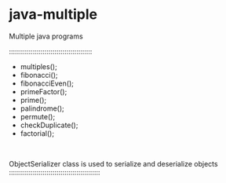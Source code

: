 # java-multiple
Multiple java programs

::::::::::::::::::::::::::::::::::::::::::
<br>
<ul>
  <li>multiples();</li>
  <li>fibonacci();</li>
  <li>fibonacciEven();</li>
  <li> primeFactor();</li>
  <li>prime();</li>
  <li>palindrome();</li>
  <li>permute();</li>
  <li> checkDuplicate();</li>
  <li>factorial();</li>
</ul>
<br>

ObjectSerializer class is used to serialize and deserialize objects
::::::::::::::::::::::::::::::::::::::::::::::
